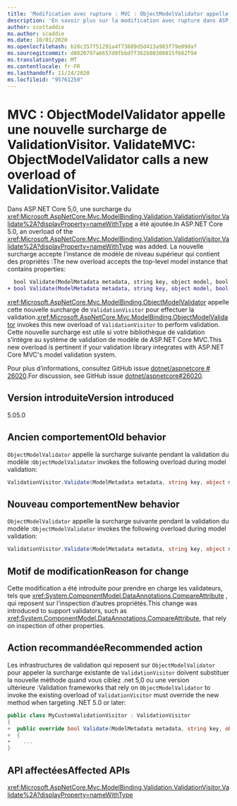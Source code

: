 ```yaml
---
title: 'Modification avec rupture : MVC : ObjectModelValidator appelle une nouvelle surcharge de ValidationVisitor. Validate'
description: 'En savoir plus sur la modification avec rupture dans ASP.NET Core 5,0 intitulé MVC : ObjectModelValidator appelle une nouvelle surcharge de ValidationVisitor. Validate'
author: scottaddie
ms.author: scaddie
ms.date: 10/01/2020
ms.openlocfilehash: b28c357f51291a4f73889d5d413a983f79e09daf
ms.sourcegitcommit: d8020797a6657d0fbbdff362b80300815f682f94
ms.translationtype: MT
ms.contentlocale: fr-FR
ms.lasthandoff: 11/24/2020
ms.locfileid: "95761250"
---
```

# <a name="mvc-objectmodelvalidator-calls-a-new-overload-of-validationvisitorvalidate"></a><span data-ttu-id="3f83b-103">MVC : ObjectModelValidator appelle une nouvelle surcharge de ValidationVisitor. Validate</span><span class="sxs-lookup"><span data-stu-id="3f83b-103">MVC: ObjectModelValidator calls a new overload of ValidationVisitor.Validate</span></span>

<span data-ttu-id="3f83b-104">Dans ASP.NET Core 5,0, une surcharge du <xref:Microsoft.AspNetCore.Mvc.ModelBinding.Validation.ValidationVisitor.Validate%2A?displayProperty=nameWithType> a été ajoutée.</span><span class="sxs-lookup"><span data-stu-id="3f83b-104">In ASP.NET Core 5.0, an overload of the <xref:Microsoft.AspNetCore.Mvc.ModelBinding.Validation.ValidationVisitor.Validate%2A?displayProperty=nameWithType> was added.</span></span> <span data-ttu-id="3f83b-105">La nouvelle surcharge accepte l’instance de modèle de niveau supérieur qui contient des propriétés :</span><span class="sxs-lookup"><span data-stu-id="3f83b-105">The new overload accepts the top-level model instance that contains properties:</span></span>

```diff
  bool Validate(ModelMetadata metadata, string key, object model, bool alwaysValidateAtTopLevel);
+ bool Validate(ModelMetadata metadata, string key, object model, bool alwaysValidateAtTopLevel, object container);
```

<span data-ttu-id="3f83b-106"><xref:Microsoft.AspNetCore.Mvc.ModelBinding.ObjectModelValidator> appelle cette nouvelle surcharge de `ValidationVisitor` pour effectuer la validation.</span><span class="sxs-lookup"><span data-stu-id="3f83b-106"><xref:Microsoft.AspNetCore.Mvc.ModelBinding.ObjectModelValidator> invokes this new overload of `ValidationVisitor` to perform validation.</span></span> <span data-ttu-id="3f83b-107">Cette nouvelle surcharge est utile si votre bibliothèque de validation s’intègre au système de validation de modèle de ASP.NET Core MVC.</span><span class="sxs-lookup"><span data-stu-id="3f83b-107">This new overload is pertinent if your validation library integrates with ASP.NET Core MVC's model validation system.</span></span>

<span data-ttu-id="3f83b-108">Pour plus d’informations, consultez GitHub issue [dotnet/aspnetcore # 26020](https://github.com/dotnet/aspnetcore/issues/26020).</span><span class="sxs-lookup"><span data-stu-id="3f83b-108">For discussion, see GitHub issue [dotnet/aspnetcore#26020](https://github.com/dotnet/aspnetcore/issues/26020).</span></span>

## <a name="version-introduced"></a><span data-ttu-id="3f83b-109">Version introduite</span><span class="sxs-lookup"><span data-stu-id="3f83b-109">Version introduced</span></span>

<span data-ttu-id="3f83b-110">5.0</span><span class="sxs-lookup"><span data-stu-id="3f83b-110">5.0</span></span>

## <a name="old-behavior"></a><span data-ttu-id="3f83b-111">Ancien comportement</span><span class="sxs-lookup"><span data-stu-id="3f83b-111">Old behavior</span></span>

<span data-ttu-id="3f83b-112">`ObjectModelValidator` appelle la surcharge suivante pendant la validation du modèle :</span><span class="sxs-lookup"><span data-stu-id="3f83b-112">`ObjectModelValidator` invokes the following overload during model validation:</span></span>

```csharp
ValidationVisitor.Validate(ModelMetadata metadata, string key, object model, bool alwaysValidateAtTopLevel)
```

## <a name="new-behavior"></a><span data-ttu-id="3f83b-113">Nouveau comportement</span><span class="sxs-lookup"><span data-stu-id="3f83b-113">New behavior</span></span>

<span data-ttu-id="3f83b-114">`ObjectModelValidator` appelle la surcharge suivante pendant la validation du modèle :</span><span class="sxs-lookup"><span data-stu-id="3f83b-114">`ObjectModelValidator` invokes the following overload during model validation:</span></span>

```csharp
ValidationVisitor.Validate(ModelMetadata metadata, string key, object model, bool alwaysValidateAtTopLevel, object container)
```

## <a name="reason-for-change"></a><span data-ttu-id="3f83b-115">Motif de modification</span><span class="sxs-lookup"><span data-stu-id="3f83b-115">Reason for change</span></span>

<span data-ttu-id="3f83b-116">Cette modification a été introduite pour prendre en charge les validateurs, tels que <xref:System.ComponentModel.DataAnnotations.CompareAttribute> , qui reposent sur l’inspection d’autres propriétés.</span><span class="sxs-lookup"><span data-stu-id="3f83b-116">This change was introduced to support validators, such as <xref:System.ComponentModel.DataAnnotations.CompareAttribute>, that rely on inspection of other properties.</span></span>

## <a name="recommended-action"></a><span data-ttu-id="3f83b-117">Action recommandée</span><span class="sxs-lookup"><span data-stu-id="3f83b-117">Recommended action</span></span>

<span data-ttu-id="3f83b-118">Les infrastructures de validation qui reposent sur `ObjectModelValidator` pour appeler la surcharge existante de `ValidationVisitor` doivent substituer la nouvelle méthode quand vous ciblez .net 5,0 ou une version ultérieure :</span><span class="sxs-lookup"><span data-stu-id="3f83b-118">Validation frameworks that rely on `ObjectModelValidator` to invoke the existing overload of `ValidationVisitor` must override the new method when targeting .NET 5.0 or later:</span></span>

```csharp
public class MyCustomValidationVisitor : ValidationVisitor
{
+  public override bool Validate(ModelMetadata metadata, string key, object model, bool alwaysValidateAtTopLevel, object container)
+  {
+    ...
}
```

## <a name="affected-apis"></a><span data-ttu-id="3f83b-119">API affectées</span><span class="sxs-lookup"><span data-stu-id="3f83b-119">Affected APIs</span></span>

<xref:Microsoft.AspNetCore.Mvc.ModelBinding.Validation.ValidationVisitor.Validate%2A?displayProperty=nameWithType>

<!--

### Category

ASP.NET Core

### Affected APIs

`Overload:Microsoft.AspNetCore.Mvc.ModelBinding.Validation.ValidationVisitor.Validate`

-->
